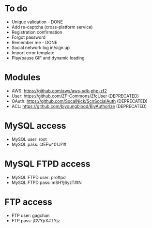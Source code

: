 To do
================================================================================
- Unique validation - DONE
- Add re-captcha (cross-platform service)
- Registration confirmation
- Forgot password
- Remember me - DONE
- Social network log in/sign up
- Import error template
- Play/pause GIF and dynamic loading

Modules
================================================================================
- AWS: https://github.com/aws/aws-sdk-php-zf2
- User: https://github.com/ZF-Commons/ZfcUser (DEPRECATED)
- OAuth: https://github.com/SocalNick/ScnSocialAuth (DEPRECATED)
- ACL: https://github.com/bjyoungblood/BjyAuthorize (DEPRECATED)

MySQL access
================================================================================
- MySQL user: root
- MySQL pass: ctEFw^01J?l#

MySQL FTPD access
================================================================================
- MySQL FTPD user: proftpd
- MySQL FTPD pass: mSH?j6yzT#tN

FTP access
================================================================================
- FTP user: gagchan
- FTP pass: jGVYjrX#TYjz
